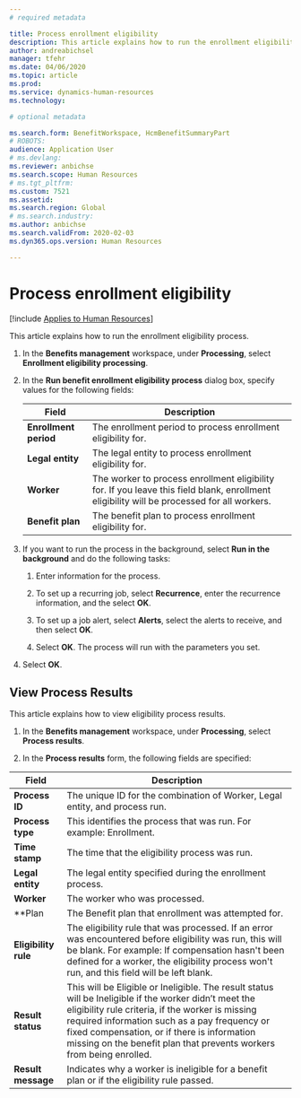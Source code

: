```yaml
---
# required metadata

title: Process enrollment eligibility
description: This article explains how to run the enrollment eligibility process.
author: andreabichsel
manager: tfehr
ms.date: 04/06/2020
ms.topic: article
ms.prod: 
ms.service: dynamics-human-resources
ms.technology: 

# optional metadata

ms.search.form: BenefitWorkspace, HcmBenefitSummaryPart
# ROBOTS: 
audience: Application User
# ms.devlang: 
ms.reviewer: anbichse
ms.search.scope: Human Resources
# ms.tgt_pltfrm: 
ms.custom: 7521
ms.assetid: 
ms.search.region: Global
# ms.search.industry: 
ms.author: anbichse
ms.search.validFrom: 2020-02-03
ms.dyn365.ops.version: Human Resources

---
```


# Process enrollment eligibility

[!include [Applies to Human Resources](../includes/applies-to-hr.md)]

This article explains how to run the enrollment eligibility process.

1. In the **Benefits management** workspace, under **Processing**, select **Enrollment eligibility processing**.

2. In the **Run benefit enrollment eligibility process** dialog box, specify values for the following fields:

   | Field | Description |
   | --- | --- |
   | **Enrollment period** | The enrollment period to process enrollment eligibility for. |
   | **Legal entity** | The legal entity to process enrollment eligibility for. |
   | **Worker** | The worker to process enrollment eligibility for. If you leave this field blank, enrollment eligibility will be processed for all workers. |
   | **Benefit plan** | The benefit plan to process enrollment eligibility for.

3. If you want to run the process in the background, select **Run in the background** and do the following tasks:

   1. Enter information for the process.

   2. To set up a recurring job, select **Recurrence**, enter the recurrence information, and the select **OK**.

   3. To set up a job alert, select **Alerts**, select the alerts to receive, and then select **OK**.

   4. Select **OK**. The process will run with the parameters you set.

4. Select **OK**.

## View Process Results

This article explains how to view eligibility process results.

1.	In the **Benefits management** workspace, under **Processing**, select **Process results**.

2.	In the **Process results** form, the following fields are specified:

   | Field | Description |
   | --- | --- |
   | **Process ID** | The unique ID for the combination of Worker, Legal entity, and process run. |
   | **Process type** | This identifies the process that was run. For example:  Enrollment. |
   | **Time stamp** | The time that the eligibility process was run. |
   | **Legal entity** | The legal entity specified during the enrollment process. |
   | **Worker** | The worker who was processed. |
   | **Plan | The Benefit plan that enrollment was attempted for. |
   | **Eligibility rule** | The eligibility rule that was processed. If an error was encountered before eligibility was run, this will be blank. For example: If compensation hasn't been defined for a worker, the eligibility process won't run, and this field will be left blank. |
   | **Result status** | This will be Eligible or Ineligible. The result status will be Ineligible if the worker didn’t meet the eligibility rule criteria, if the worker is missing required information such as a pay frequency or fixed compensation, or if there is information missing on the benefit plan that prevents workers from being enrolled. |
   | **Result message** | Indicates why a worker is ineligible for a benefit plan or if the eligibility rule passed. |

